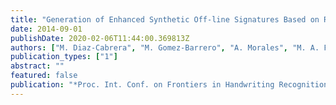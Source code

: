 ```yaml
---
title: "Generation of Enhanced Synthetic Off-line Signatures Based on Real On-line Data"
date: 2014-09-01
publishDate: 2020-02-06T11:44:00.369813Z
authors: ["M. Diaz-Cabrera", "M. Gomez-Barrero", "A. Morales", "M. A. Ferrer", "J. Gabally"]
publication_types: ["1"]
abstract: ""
featured: false
publication: "*Proc. Int. Conf. on Frontiers in Handwriting Recognition (ICFHR)*"
---
```


